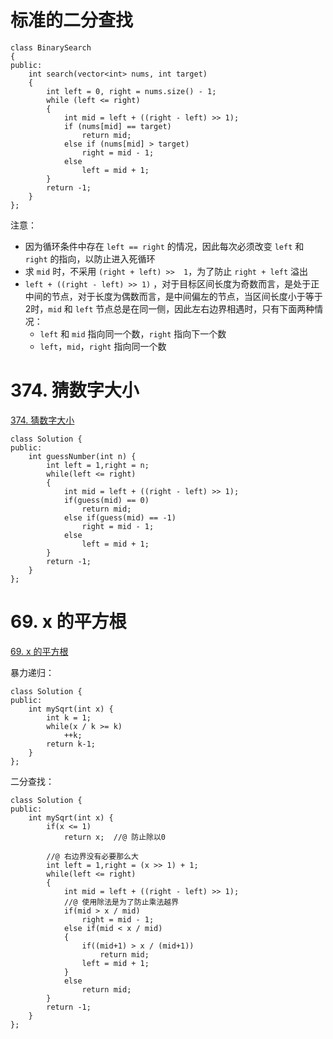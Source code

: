 # 标准的二分查找

```
class BinarySearch
{
public:
	int search(vector<int> nums, int target)
	{
		int left = 0, right = nums.size() - 1;
		while (left <= right)
		{
			int mid = left + ((right - left) >> 1);
			if (nums[mid] == target)
				return mid;
			else if (nums[mid] > target)
				right = mid - 1;
			else
				left = mid + 1;
		}
		return -1;
	}
};
```

注意：

- 因为循环条件中存在 `left == right` 的情况，因此每次必须改变 `left` 和 `right` 的指向，以防止进入死循环
- 求 `mid`  时，不采用  `(right + left) >>  1`，为了防止 `right + left` 溢出
- `left + ((right - left) >> 1)` ，对于目标区间长度为奇数而言，是处于正中间的节点，对于长度为偶数而言，是中间偏左的节点，当区间长度小于等于2时，`mid` 和 `left` 节点总是在同一侧，因此左右边界相遇时，只有下面两种情况：
  - `left` 和 `mid` 指向同一个数，`right` 指向下一个数
  - `left`，`mid`，`right` 指向同一个数

# 374. 猜数字大小

[374. 猜数字大小](https://leetcode-cn.com/problems/guess-number-higher-or-lower/)

```
class Solution {
public:
    int guessNumber(int n) {
		int left = 1,right = n;
		while(left <= right)
		{
			int mid = left + ((right - left) >> 1);
			if(guess(mid) == 0)
				return mid;
			else if(guess(mid) == -1)
				right = mid - 1;
			else
				left = mid + 1;
		}
        return -1;
    }
};
```

# 69. x 的平方根

[69. x 的平方根](https://leetcode-cn.com/problems/sqrtx/)

暴力递归：

```
class Solution {
public:
    int mySqrt(int x) {      
        int k = 1;
        while(x / k >= k) 
            ++k;                           
        return k-1;
    }
};
```

二分查找：

```
class Solution {
public:
    int mySqrt(int x) {
        if(x <= 1)
            return x;  //@ 防止除以0
        
        //@ 右边界没有必要那么大
        int left = 1,right = (x >> 1) + 1;
        while(left <= right)
        {
            int mid = left + ((right - left) >> 1);
            //@ 使用除法是为了防止乘法越界
            if(mid > x / mid)
                right = mid - 1;
            else if(mid < x / mid)
            {
                if((mid+1) > x / (mid+1))
                    return mid;
                left = mid + 1;
            }
            else    
                return mid;
        }
        return -1;
    }
};
```